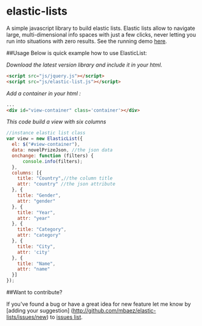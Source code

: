 # elastic-lists
A simple javascript library to build elastic lists. Elastic lists allow to navigate large, multi-dimensional info spaces with just a few clicks, never letting you run into situations with zero results. See the running demo [here](http://mbaez.github.io/elastic-lists/).

##Usage
Below is quick example how to use ElasticList:

*Download the latest version library and include it in your html.*

```html
<script src="js/jquery.js"></script>
<script src="js/elastic-list.js"></script>
```

*Add a container in your html :*

```html
...
<div id="view-container" class='container'></div>
```

*This code build a view with six columns*

```javascript
//instance elastic list class
var view = new ElasticList({
  el: $("#view-container"),
  data: novelPrizeJson, //the json data
  onchange: function (filters) {
      console.info(filters);
  },
  columns: [{
    title: "Country",//the column title
    attr: "country" //the json attribute
  }, {
    title: "Gender",
    attr: "gender"
  }, {
    title: "Year",
    attr: "year"
  }, {
    title: "Category",
    attr: "category"
  }, {
    title: "City",
    attr: 'city'
  }, {
    title: "Name",
    attr: "name"
  }]
});
```

##Want to contribute?

If you've found a bug or have a great idea for new feature let me know by [adding your suggestion]
(http://github.com/mbaez/elastic-lists/issues/new) to [issues list](https://github.com/mbaez/elastic-lists/issues).
